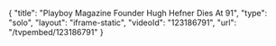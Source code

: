 {
    "title": "Playboy Magazine Founder Hugh Hefner Dies At 91",
    "type": "solo",
    "layout": "iframe-static",
    "videoId": "123186791",
    "url": "\/tvpembed\/123186791"
}